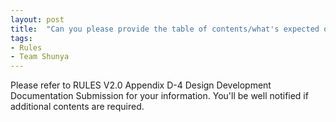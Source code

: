 ```yaml
---
layout: post
title:  "Can you please provide the table of contents/what's expected of the Design Development to be submitted on 18th Nov 2016?"
tags:
- Rules
- Team Shunya
---
```


Please refer to RULES V2.0 Appendix D-4 Design Development Documentation Submission for your information. You'll be well notified if additional contents are required.